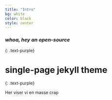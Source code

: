 ```yaml
---
title: "Intro"
bg: white
color: black
style: center
---
```


### *whoa, hey an open-source*
{: .text-purple}

# single-page jekyll theme
{: .text-purple}


Her viser vi en masse crap